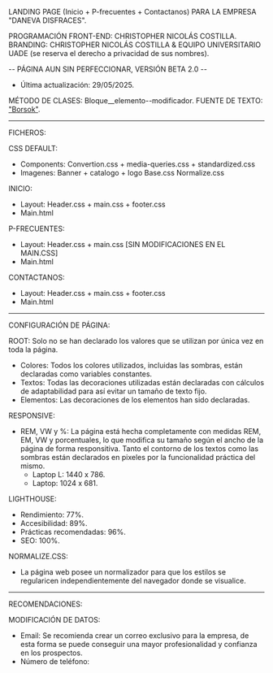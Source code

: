 LANDING PAGE (Inicio + P-frecuentes + Contactanos) PARA LA EMPRESA "DANEVA DISFRACES".

PROGRAMACIÓN FRONT-END: CHRISTOPHER NICOLÁS COSTILLA.
BRANDING: CHRISTOPHER NICOLÁS COSTILLA & EQUIPO UNIVERSITARIO UADE (se reserva el derecho a privacidad de sus nombres).

-- PÁGINA AUN SIN PERFECCIONAR, VERSIÓN BETA 2.0 --

- Última actualización: 29/05/2025.

MÉTODO DE CLASES: Bloque__elemento--modificador.
FUENTE DE TEXTO: ["Borsok"](https://fonts.cdnfonts.com/css/borsok).

----------------------------------------------

FICHEROS:

CSS DEFAULT:
- Components: Convertion.css + media-queries.css + standardized.css
- Imagenes: Banner + catalogo + logo
Base.css
Normalize.css

INICIO:
- Layout: Header.css + main.css + footer.css
- Main.html

P-FRECUENTES:
- Layout: Header.css + main.css [SIN MODIFICACIONES EN EL MAIN.CSS]
- Main.html

CONTACTANOS:
- Layout: Header.css + main.css + footer.css
- Main.html

----------------------------------------------

CONFIGURACIÓN DE PÁGINA:

ROOT: Solo no se han declarado los valores que se utilizan por única vez en toda la página.
- Colores: Todos los colores utilizados, incluidas las sombras, están declaradas como variables constantes.
- Textos: Todas las decoraciones utilizadas están declaradas con cálculos de adaptabilidad para así evitar un tamaño de texto fijo.
- Elementos: Las decoraciones de los elementos han sido declaradas. 

RESPONSIVE:
- REM, VW y %: La página está hecha completamente con medidas REM, EM, VW y porcentuales, lo que modifica su tamaño según el ancho de la página de forma responsitiva. Tanto el contorno de los textos como las sombras están declarados en pixeles por la funcionalidad práctica del mismo.
    - Laptop L: 1440 x 786.
    - Laptop: 1024 x 681.

LIGHTHOUSE:
- Rendimiento: 77%.
- Accesibilidad: 89%.
- Prácticas recomendadas: 96%.
- SEO: 100%.

NORMALIZE.CSS:
- La página web posee un normalizador para que los estilos se regularicen independientemente del navegador donde se visualice.

----------------------------------------------

RECOMENDACIONES:

MODIFICACIÓN DE DATOS:
- Email: Se recomienda crear un correo exclusivo para la empresa, de esta forma se puede conseguir una mayor profesionalidad y confianza en los prospectos.
- Número de teléfono: